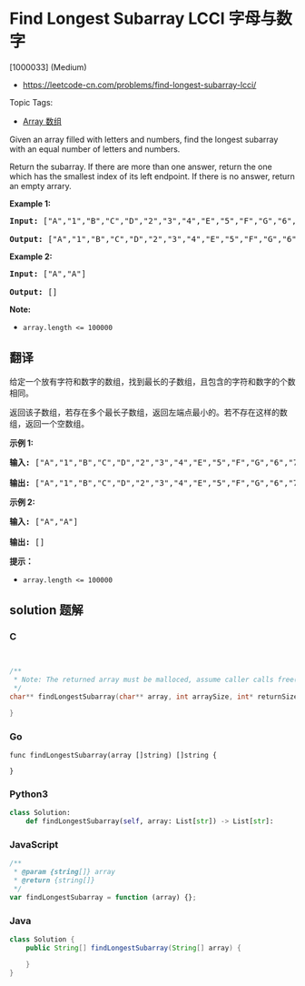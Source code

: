 # Find Longest Subarray LCCI 字母与数字

[1000033] (Medium)

- https://leetcode-cn.com/problems/find-longest-subarray-lcci/

Topic Tags:

- [Array 数组](https://leetcode-cn.com/tag/array/)

Given an array filled with letters and numbers, find the longest subarray with an equal number of letters and numbers.

Return the subarray. If there are more than one answer, return the one which has the smallest index of its left endpoint. If there is no answer, return an empty arrary.

**Example 1:**

<pre><strong>Input: </strong>["A","1","B","C","D","2","3","4","E","5","F","G","6","7","H","I","J","K","L","M"]

<strong>Output: </strong>["A","1","B","C","D","2","3","4","E","5","F","G","6","7"]
</pre>

**Example 2:**

<pre><strong>Input: </strong>["A","A"]

<strong>Output: </strong>[]
</pre>

**Note:**

- `array.length <= 100000`

## 翻译

给定一个放有字符和数字的数组，找到最长的子数组，且包含的字符和数字的个数相同。

返回该子数组，若存在多个最长子数组，返回左端点最小的。若不存在这样的数组，返回一个空数组。

**示例 1:**

<pre><strong>输入: </strong>["A","1","B","C","D","2","3","4","E","5","F","G","6","7","H","I","J","K","L","M"]

<strong>输出: </strong>["A","1","B","C","D","2","3","4","E","5","F","G","6","7"]
</pre>

**示例 2:**

<pre><strong>输入: </strong>["A","A"]

<strong>输出: </strong>[]
</pre>

**提示：**

- `array.length <= 100000`

## solution 题解

### C

```c


/**
 * Note: The returned array must be malloced, assume caller calls free().
 */
char** findLongestSubarray(char** array, int arraySize, int* returnSize){

}


```

### Go

```golang
func findLongestSubarray(array []string) []string {

}
```

### Python3

```python
class Solution:
    def findLongestSubarray(self, array: List[str]) -> List[str]:
```

### JavaScript

```javascript
/**
 * @param {string[]} array
 * @return {string[]}
 */
var findLongestSubarray = function (array) {};
```

### Java

```java
class Solution {
    public String[] findLongestSubarray(String[] array) {

    }
}
```
